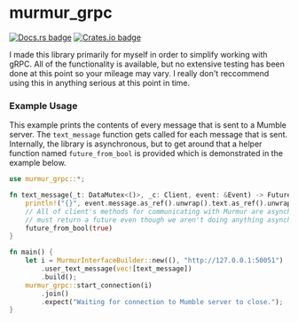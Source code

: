 # murmur_grpc
<a href="https://docs.rs/murmur_grpc"><img src="https://docs.rs/murmur_grpc/badge.svg" alt="Docs.rs badge"></a>
<a href="https://crates.io/crates/murmur_grpc"><img src="https://img.shields.io/crates/v/murmur_grpc" alt="Crates.io badge"></a>

I made this library primarily for myself in order to simplify working with gRPC. All of the functionality is available, 
but no extensive testing has been done at this point so your mileage may vary. I really don't reccommend using this in
anything serious at this point in time.

### Example Usage

This example prints the contents of every message that is sent to a Mumble server. 
The `text_message` function gets called for each message that is sent. Internally,
the library is asynchronous, but to get around that a helper function named `future_from_bool`
is provided which is demonstrated in the example below.

```rust
use murmur_grpc::*;

fn text_message(_t: DataMutex<()>, _c: Client, event: &Event) -> FutureBool {
    println!("{}", event.message.as_ref().unwrap().text.as_ref().unwrap());
    // All of client's methods for communicating with Murmur are asynchronous so this function
    // must return a future even though we aren't doing anything asynchronous in this example.
    future_from_bool(true)
}

fn main() {
    let i = MurmurInterfaceBuilder::new((), "http://127.0.0.1:50051")
        .user_text_message(vec![text_message])
        .build();
    murmur_grpc::start_connection(i)
        .join()
        .expect("Waiting for connection to Mumble server to close.");
}
```
